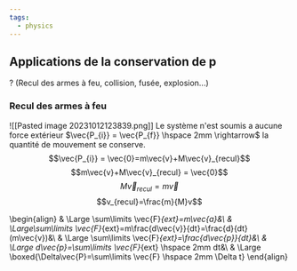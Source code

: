 ```yaml
---
tags:
  - physics
---
```


## Applications de la conservation de p
?
(Recul des armes à feu, collision, fusée, explosion...)

### Recul des armes à feu
![[Pasted image 20231012123839.png]]
Le système n'est soumis a aucune force extérieur $\vec{P_{i}} = \vec{P_{f}} \hspace 2mm \rightarrow$ la quantité de mouvement se conserve. $$\vec{P_{i}} = \vec{0}=m\vec{v}+M\vec{v}_{recul}$$ $$m\vec{v}+M\vec{v}_{recul} = \vec{0}$$ $$M\vec{v}_{recul}=m\vec{v}$$ $$v_{recul}=\frac{m}{M}v$$


\begin{align}
& \Large \sum\limits \vec{F}_{ext}=m\vec{a}&\\
& \Large\sum\limits \vec{F}_{ext}=m\frac{d\vec{v}}{dt}=\frac{d}{dt}(m\vec{v})&\\
& \Large \sum\limits \vec{F}_{ext}=\frac{d\vec{p}}{dt}&\\
& \Large d\vec{p}=\sum\limits \vec{F}_{ext} \hspace 2mm dt&\\
& \Large \boxed{\Delta\vec{P}=\sum\limits \vec{F} \hspace 2mm \Delta t}
\end{align}